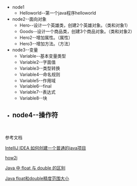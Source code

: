 

- node1
  -  Helloworld--第一个java程序helloworld
- node2--面向对象
  - Hero--设计一个英雄类，创建2个英雄对象。（类和对象1）
  - Goods--设计一个商品类，创建3个商品对象。（类和对象2）
  - Hero2--增加属性。（属性）
  - Hero3--增加方法。（方法）
- node3--变量
  - Variable--基本变量类型
  - Variable2--字面值
  - Variable3--类型转换
  - Variable4--命名规则
  - Variable5--作用域
  - Variable6--final
  - Variable7--表达式
  - Variable8--块
- node4--操作符
  - 


​	



参考文档

[IntelliJ IDEA 如何创建一个普通的java项目](https://blog.csdn.net/oschina_41790905/article/details/79475187)

[how2j](http://how2j.cn?p=60954)

[Java 中 float 与 double 的区别](http://www.imooc.com/wiki/detail/id/111)

[Java float和double精度范围大小](https://blog.csdn.net/tianmd_Eric/article/details/79729827)

